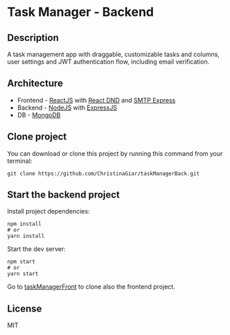 # Task Manager - Backend

## Description

A task management app with draggable, customizable tasks and columns, user settings and JWT authentication flow, including email verification.

## Architecture

- Frontend - [ReactJS](https://react.dev/) with [React DND](https://github.com/react-dnd/react-dnd) and [SMTP Express](https://smtpexpress.com/)
- Backend - [NodeJS](https://nodejs.org/en) with [ExpressJS](https://expressjs.com/)
- DB - [MongoDB](https://www.mongodb.com/)

## Clone project

You can download or clone this project by running this command from your terminal:

```
git clone https://github.com/ChristinaGiar/taskManagerBack.git
```

## Start the backend project

Install project dependencies:

```
npm install
# or
yarn install
```

Start the dev server:

```
npm start
# or
yarn start
```

Go to [taskManagerFront](https://github.com/ChristinaGiar/taskmanagerFront) to clone also the frontend project.

## License

MIT

